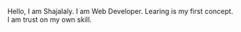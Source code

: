 Hello, I am Shajalaly. I am Web Developer. Learing is my first concept. <br>
I am trust on my own skill.
